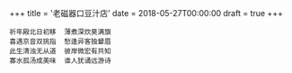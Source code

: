 +++
title = '老磁器口豆汁店'
date = 2018-05-27T00:00:00
draft = true
+++

```text
祈年殿北日初移  薄煮深炊臭满旗
喜遇京音双挑指  愁逢异客独颦眉
此生清浊无从道  彼岸微宏有共知
寡水孤汤成美味  谁人犹诵远游诗
```

